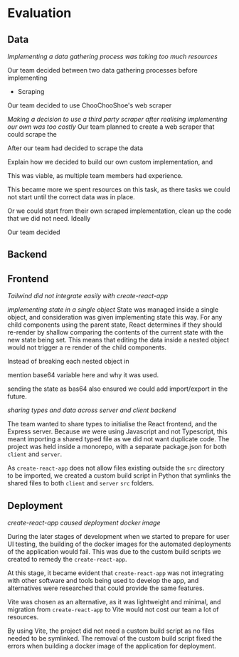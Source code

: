 # Evaluation


## Data

*Implementing a data gathering process was taking too much resources*

Our team decided between two data gathering processes before implementing

- Scraping 


Our team decided to use ChooChooShoe's web scraper




*Making a decision to use a third party scraper after realising implementing our own was too costly*
Our team planned to create a web scraper that could scrape the 

After our team had decided to scrape the data 

Explain how we decided to build our own custom implementation, and 



This was viable, as multiple team members had experience.



This became more we spent resources on this task, as there tasks we could not start until the correct data was in place.

Or we could start from their own scraped implementation, clean up the code that we did not need. Ideally

Our team decided

## Backend


## Frontend

*Tailwind did not integrate easily with create-react-app*

*implementing state in a single object*
State was managed inside a single object, and consideration was given implementing state this way. For any child components using the parent state, React determines if they should re-render by shallow comparing the contents of the current state with the new state being set. This means that editing the data inside a nested object would not trigger a re render of the child components.

Instead of breaking each nested object in

mention base64 variable here and why it was used.

sending the state as bas64 also ensured we could add import/export in the future.

*sharing types and data across server and client backend*

The team wanted to share types to initialise the React frontend, and the Express server. Because we were using Javascript and not Typescript, this meant importing a shared typed file as we did not want duplicate code. The project was held inside a monorepo, with a separate package.json for both `client` and `server`.

As `create-react-app` does not allow files existing outside the `src` directory to be imported, we created a custom build script in Python that symlinks the shared files to both `client` and `server` `src` folders.


## Deployment 


*create-react-app caused deployment docker image*

During the later stages of development when we started to prepare for user UI testing, the building of the docker images for the automated deployments of the application would fail. This was due to the custom build scripts we created to remedy the `create-react-app`.

At this stage, it became evident that `create-react-app` was not integrating with other software and tools being used to develop the app, and alternatives were researched that could provide the same features. 


Vite was chosen as an alternative, as it was lightweight and minimal, and migration from `create-react-app` to Vite would not cost our team a lot of resources.

By using Vite, the project did not need a custom build script as no files needed to be symlinked. The removal of the custom build script fixed the errors when building a docker image of the application for deployment.
